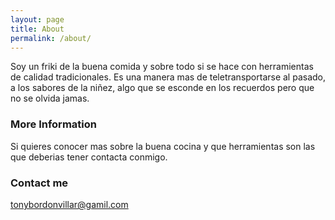 ```yaml
---
layout: page
title: About
permalink: /about/
---
```


Soy un friki de la buena comida y sobre todo si se hace con herramientas de calidad tradicionales. Es una manera mas de teletransportarse al pasado, a los sabores de la niñez, algo que se esconde en los recuerdos pero que no se olvida jamas.

### More Information

Si quieres conocer mas sobre la buena cocina y que herramientas son las que deberias tener contacta conmigo.

### Contact me

[tonybordonvillar@gamil.com](mailto:tonybordonvillar@gmail.com)
